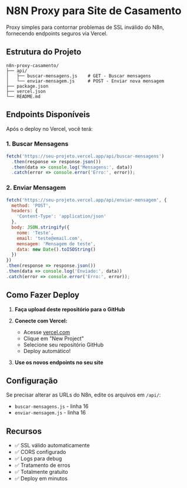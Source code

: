 # N8N Proxy para Site de Casamento

Proxy simples para contornar problemas de SSL inválido do N8n, fornecendo endpoints seguros via Vercel.

## Estrutura do Projeto

```
n8n-proxy-casamento/
├── api/
│   ├── buscar-mensagens.js    # GET - Buscar mensagens
│   └── enviar-mensagem.js     # POST - Enviar nova mensagem
├── package.json
├── vercel.json
└── README.md
```

## Endpoints Disponíveis

Após o deploy no Vercel, você terá:

### 1. Buscar Mensagens
```javascript
fetch('https://seu-projeto.vercel.app/api/buscar-mensagens')
  .then(response => response.json())
  .then(data => console.log('Mensagens:', data))
  .catch(error => console.error('Erro:', error));
```

### 2. Enviar Mensagem
```javascript
fetch('https://seu-projeto.vercel.app/api/enviar-mensagem', {
  method: 'POST',
  headers: { 
    'Content-Type': 'application/json' 
  },
  body: JSON.stringify({
    nome: 'Teste',
    email: 'teste@email.com',
    mensagem: 'Mensagem de teste',
    data: new Date().toISOString()
  })
})
.then(response => response.json())
.then(data => console.log('Enviado:', data))
.catch(error => console.error('Erro:', error));
```

## Como Fazer Deploy

1. **Faça upload deste repositório para o GitHub**
2. **Conecte com Vercel:**
   - Acesse [vercel.com](https://vercel.com)
   - Clique em "New Project"
   - Selecione seu repositório GitHub
   - Deploy automático!

3. **Use os novos endpoints no seu site**

## Configuração

Se precisar alterar as URLs do N8n, edite os arquivos em `/api/`:
- `buscar-mensagens.js` - linha 16
- `enviar-mensagem.js` - linha 16

## Recursos

- ✅ SSL válido automaticamente
- ✅ CORS configurado
- ✅ Logs para debug
- ✅ Tratamento de erros
- ✅ Totalmente gratuito
- ✅ Deploy em minutos
